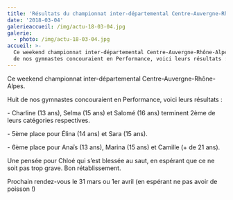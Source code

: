 ```yaml
---
title: 'Résultats du championnat inter-départemental Centre-Auvergne-Rhône-Alpes. '
date: '2018-03-04'
galerieaccueil: /img/actu-18-03-04.jpg
galerie:
  - photo: /img/actu-18-03-04.jpg
accueil: >-
  Ce weekend championnat inter-départemental Centre-Auvergne-Rhône-Alpes.   Huit
  de nos gymnastes concouraient en Performance, voici leurs résultats :
---
```

Ce weekend  championnat inter-départemental Centre-Auvergne-Rhône-Alpes. 

Huit de nos gymnastes concouraient en Performance, voici leurs résultats : 

\- Charline (13 ans), Selma (15 ans) et Salomé (16 ans) terminent 2ème de leurs catégories respectives.

\- 5ème place pour Élina (14 ans) et Sara (15 ans).

\- 6ème place pour Anaïs (13 ans), Marina (15 ans) et Camille (+ de 21 ans). 

Une pensée pour Chloé qui s’est blessée au saut, en espérant que ce ne soit pas trop grave. Bon rétablissement.

Prochain rendez-vous le 31 mars ou 1er avril (en espérant ne pas avoir de poisson !)
